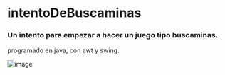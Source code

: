 # intentoDeBuscaminas
### Un intento para empezar a hacer un juego tipo buscaminas.
programado en java, con awt y swing.
  



![image](https://github.com/CapoElMate/intentoDeBuscaminas/assets/98244427/72b00aa6-6435-4c90-bb4f-025fb8db5e8e)
